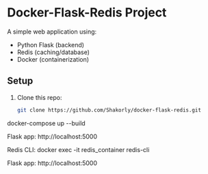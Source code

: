 # Docker-Flask-Redis Project

A simple web application using:
- Python Flask (backend)
- Redis (caching/database)
- Docker (containerization)

## Setup
1. Clone this repo:
   ```bash
   git clone https://github.com/Shakorly/docker-flask-redis.git

docker-compose up --build

Flask app: http://localhost:5000

Redis CLI: docker exec -it redis_container redis-cli

Flask app: http://localhost:5000
